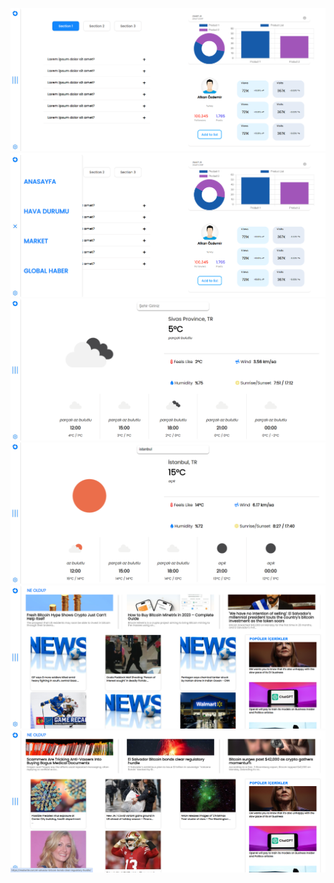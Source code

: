 ![](image/output1.png)
![](image/output2.png)
![](image/weather1.png)
![](image/weather2.png)
![](image/news1.png)
![](image/news2.png)